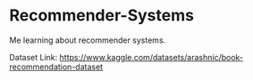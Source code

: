 # Recommender-Systems
Me learning about recommender systems.

Dataset Link: https://www.kaggle.com/datasets/arashnic/book-recommendation-dataset
